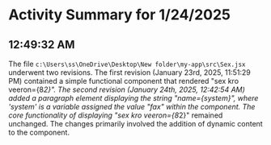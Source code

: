 # Activity Summary for 1/24/2025

## 12:49:32 AM
The file `c:\Users\ss\OneDrive\Desktop\New folder\my-app\src\Sex.jsx` underwent two revisions.  The first revision (January 23rd, 2025, 11:51:29 PM) contained a simple functional component that rendered "sex kro veeron={8*2}". The second revision (January 24th, 2025, 12:42:54 AM) added a paragraph element displaying the string "name={system}", where 'system' is a variable assigned the value "fax" within the component.  The core functionality of displaying "sex kro veeron={8*2}" remained unchanged.  The changes primarily involved the addition of dynamic content to the component.
